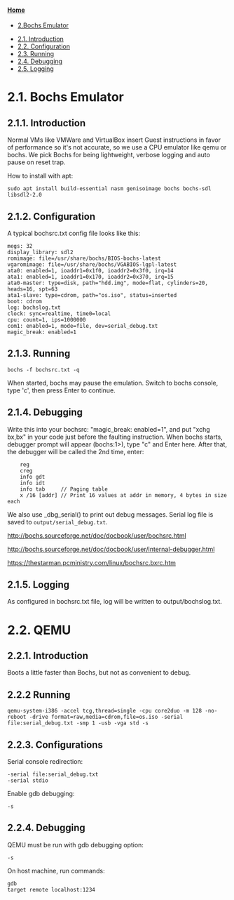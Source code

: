 #### [Home](README.md)

- [2.Bochs Emulator](#2bochs-emulator)
* [2.1. Introduction](#21-introduction)
* [2.2. Configuration](#22-configuration)
* [2.3. Running](#23-running)
* [2.4. Debugging](#24-debugging)
* [2.5. Logging](#25-logging)

# 2.1. Bochs Emulator

## 2.1.1. Introduction
Normal VMs like VMWare and VirtualBox insert Guest instructions in favor of performance so it's 
not accurate, so we use a CPU emulator like qemu or bochs. We pick Bochs for being lightweight, 
verbose logging and auto pause on reset trap.

How to install with apt:
```
sudo apt install build-essential nasm genisoimage bochs bochs-sdl libsdl2-2.0
```

## 2.1.2. Configuration
A typical bochsrc.txt config file looks like this:
```
megs: 32
display_library: sdl2
romimage: file=/usr/share/bochs/BIOS-bochs-latest
vgaromimage: file=/usr/share/bochs/VGABIOS-lgpl-latest
ata0: enabled=1, ioaddr1=0x1f0, ioaddr2=0x3f0, irq=14
ata1: enabled=1, ioaddr1=0x170, ioaddr2=0x370, irq=15
ata0-master: type=disk, path="hdd.img", mode=flat, cylinders=20, heads=16, spt=63
ata1-slave: type=cdrom, path="os.iso", status=inserted
boot: cdrom
log: bochslog.txt
clock: sync=realtime, time0=local
cpu: count=1, ips=1000000
com1: enabled=1, mode=file, dev=serial_debug.txt
magic_break: enabled=1
```

## 2.1.3. Running
```
bochs -f bochsrc.txt -q
```
When started, bochs may pause the emulation. Switch to bochs console, type 'c', then press Enter to continue.


## 2.1.4. Debugging
Write this into your bochsrc: "magic_break: enabled=1", and put "xchg bx,bx" in your code 
just before the faulting instruction. When bochs starts, debugger prompt will appear (bochs:1>), 
type "c" and Enter here. After that, the debugger will be called the 2nd time, enter:

```
    reg
    creg
    info gdt
    info idt
    info tab     // Paging table
    x /16 [addr] // Print 16 values at addr in memory, 4 bytes in size each
```

We also use _dbg_serial() to print out debug messages. Serial log file is saved to ```output/serial_debug.txt```.

http://bochs.sourceforge.net/doc/docbook/user/bochsrc.html

http://bochs.sourceforge.net/doc/docbook/user/internal-debugger.html

https://thestarman.pcministry.com/linux/bochsrc.bxrc.htm


## 2.1.5. Logging
As configured in bochsrc.txt file, log will be written to output/bochslog.txt.

# 2.2. QEMU
## 2.2.1. Introduction
Boots a little faster than Bochs, but not as convenient to debug.

## 2.2.2 Running
```
qemu-system-i386 -accel tcg,thread=single -cpu core2duo -m 128 -no-reboot -drive format=raw,media=cdrom,file=os.iso -serial file:serial_debug.txt -smp 1 -usb -vga std -s
```

## 2.2.3. Configurations
Serial console redirection:
```
-serial file:serial_debug.txt
-serial stdio
```

Enable gdb debugging:
```
-s
```

## 2.2.4. Debugging
QEMU must be run with gdb debugging option:
```
-s
```
On host machine, run commands:
```
gdb
target remote localhost:1234
```
